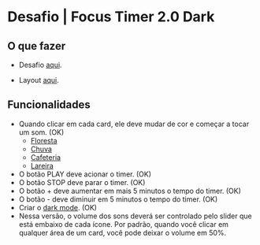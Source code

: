 # Desafio | Focus Timer 2.0 Dark

## O que fazer

- Desafio [aqui](https://efficient-sloth-d85.notion.site/FocusTimer-Dark-Mode-df7a74c5bcb745a0be5428897eb79b3e).

- Layout [aqui](https://www.figma.com/file/Wr075kNfcVTdKdEnecd4Ha/Stage-05---Dark-Mode-FocusTimer-(Copy)-(Copy)?node-id=0%3A1&t=IWc9IuHflJpENjBh-0).

## Funcionalidades

- Quando clicar em cada card, ele deve mudar de cor e começar a tocar um som. (OK)
  - [Floresta](https://drive.google.com/file/d/1CRHkV72WUMdcqec5GT_KdsqFz0z3VAOA/view)
  - [Chuva](https://drive.google.com/file/d/1Ip8xBqAUJ-bty51Wz8JBtX_bWXCgA0P2/view)
  - [Cafeteria](https://drive.google.com/file/d/1OxLKpCwg2wrxXFNUHgZxJ51QEt0ac5RA/view)
  - [Lareira](https://drive.google.com/file/d/1MakaBPxJvTa_whaSM3kEbRcxiVd1GRCB/view)
- O botão PLAY deve acionar o timer. (OK)
- O botão STOP deve parar o timer. (OK)
- O botão + deve aumentar em mais 5 minutos o tempo do timer. (OK)
- O botão - deve diminuir em 5 minutos o tempo do timer. (OK)
- Criar o [dark mode](https://www.figma.com/file/Wr075kNfcVTdKdEnecd4Ha/Stage-05---Dark-Mode-FocusTimer-(Copy)-(Copy)?t=AGIvPYpIJ48HIaoG-0). (OK)
- Nessa versão, o volume dos sons deverá ser controlado pelo slider que está embaixo de cada ícone. Por padrão, quando você clicar em qualquer área de um card, você pode deixar o volume em 50%.
